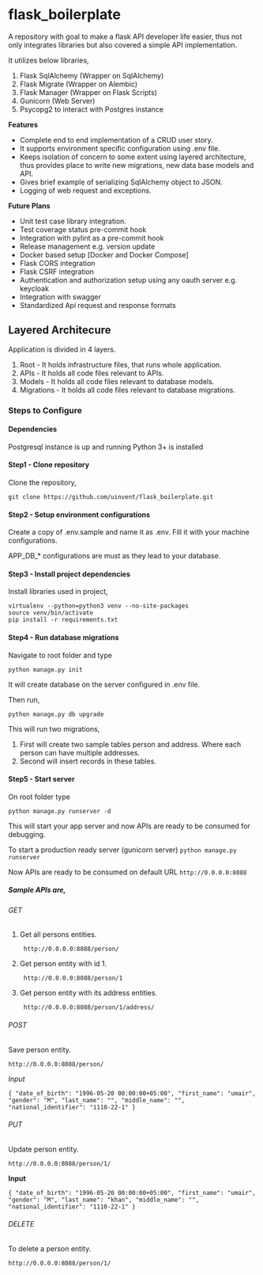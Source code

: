 # flask_boilerplate
A repository with goal to make a flask API developer life easier, thus not only integrates libraries but also covered a simple API implementation.

It utilizes below libraries,
1. Flask SqlAlchemy (Wrapper on SqlAlchemy)
2. Flask Migrate (Wrapper on Alembic)
3. Flask Manager (Wrapper on Flask Scripts)
4. Gunicorn (Web Server)
5. Psycopg2 to interact with Postgres instance

**Features**
- Complete end to end implementation of a CRUD user story.
- It supports environment specific configuration using .env file.
- Keeps isolation of concern to some extent using layered architecture, thus provides place to write new migrations, new data base models and API.
- Gives brief example of serializing SqlAlchemy object to JSON.
- Logging of web request and exceptions.

**Future Plans**
- Unit test case library integration.
- Test coverage status pre-commit hook
- Integration with pylint as a pre-commit hook
- Release management e.g. version update
- Docker based setup [Docker and Docker Compose]
- Flask CORS integration
- Flask CSRF integration
- Authentication and authorization setup using any oauth server e.g. keycloak
- Integration with swagger
- Standardized Api request and response formats

## Layered Architecure
Application is divided in 4 layers.

1. Root - It holds infrastructure files, that runs whole application.
2. APIs - It holds all code files relevant to APIs.
3. Models - It holds all code files relevant to database models.
4. Migrations - It holds all code files relevant to database migrations.

### Steps to Configure

#### Dependencies
Postgresql instance is up and running
Python 3+ is installed

#### Step1 - Clone repository
Clone the repository,

```git clone https://github.com/uinvent/flask_boilerplate.git```

#### Step2 - Setup environment configurations
Create a copy of .env.sample and name it as .env. Fill it with your machine configurations.

APP_DB_* configurations are must as they lead to your database.

#### Step3 - Install project dependencies
Install libraries used in project,

```
virtualenv --python=python3 venv --no-site-packages
source venv/bin/activate
pip install -r requirements.txt
```


#### Step4 - Run database migrations
Navigate to root folder and type

`python manage.py init` 

It will create database on the server configured in .env file.
 
 Then run,
 
`python manage.py db upgrade`

This will run two migrations,
 1. First will create two sample tables person and address. Where each person can have multiple addresses.
 2. Second will insert records in these tables.

#### Step5 - Start server
On root folder type 

`python manage.py runserver -d`

This will start your app server and now APIs are ready to be consumed for debugging.

To start a production ready server (gunicorn server) `python manage.py runserver`

Now APIs are ready to be consumed on default URL `http://0.0.0.0:8088` 

##### Sample APIs are,
###### GET
1. Get all persons entities.

        http://0.0.0.0:8088/person/
2. Get person entity with id 1.
    
        http://0.0.0.0:8088/person/1
3. Get person entity with its address entities.

        http://0.0.0.0:8088/person/1/address/

###### POST
Save person entity.

    http://0.0.0.0:8088/person/


*Input*

`{
    "date_of_birth": "1996-05-20 00:00:00+05:00",
    "first_name": "umair",
    "gender": "M",
    "last_name": "",
    "middle_name": "",
    "national_identifier": "1110-22-1"
}`

###### PUT
Update person entity.
        
    http://0.0.0.0:8088/person/1/

**Input**

`{
    "date_of_birth": "1996-05-20 00:00:00+05:00",
    "first_name": "umair",
    "gender": "M",
    "last_name": "khan",
    "middle_name": "",
    "national_identifier": "1110-22-1"
}`

###### DELETE
To delete a person entity.
        
    http://0.0.0.0:8088/person/1/
